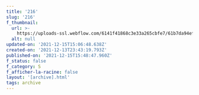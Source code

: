```yaml
---
title: '216'
slug: '216'
f_thumbnail:
  url: >-
    https://uploads-ssl.webflow.com/6141f41868c3e33a265cbfe7/61b7da94ef4943564d740e71_216.jpg
  alt: null
updated-on: '2021-12-15T15:06:48.638Z'
created-on: '2021-12-13T23:43:19.793Z'
published-on: '2021-12-15T15:48:47.960Z'
f_status: false
f_category: S
f_afficher-la-racine: false
layout: '[archive].html'
tags: archive
---
```



